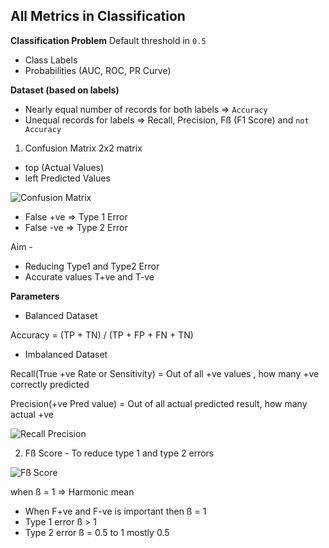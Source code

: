 ## All Metrics in Classification

**Classification Problem**
Default threshold in `0.5` 
- Class Labels 
- Probabilities (AUC, ROC, PR Curve)

**Dataset (based on labels)**
- Nearly equal number of records for both labels => `Accuracy`
- Unequal records for labels => Recall, Precision, Fß (F1 Score) and `not Accuracy`

1. Confusion Matrix 
2x2 matrix 
- top (Actual Values)
- left Predicted Values

![Confusion Matrix](https://miro.medium.com/max/712/1*Z54JgbS4DUwWSknhDCvNTQ.png)

- False +ve => Type 1 Error
- False -ve => Type 2 Error

Aim - 
- Reducing Type1 and Type2 Error
- Accurate values T+ve and T-ve

**Parameters**
- Balanced Dataset

Accuracy = (TP + TN) / (TP + FP + FN + TN)

- Imbalanced Dataset

Recall(True +ve Rate or Sensitivity) = Out of all +ve values , how many +ve correctly predicted

Precision(+ve Pred value) = Out of all actual predicted result, how many actual +ve 

![Recall Precision](https://miro.medium.com/max/888/1*7J08ekAwupLBegeUI8muHA.png)


2. Fß Score - To reduce type 1 and type 2 errors

![Fß Score](https://miro.medium.com/max/1092/1*2YIU9iAzaE_g91vv2XU7Ew.png)

when ß = 1 => Harmonic mean
- When F+ve and F-ve is important then ß = 1
- Type 1 error ß > 1
- Type 2 error ß = 0.5 to 1 mostly 0.5
